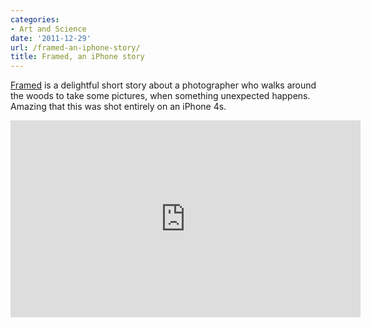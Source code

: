 ```yaml
---
categories:
- Art and Science
date: '2011-12-29'
url: /framed-an-iphone-story/
title: Framed, an iPhone story
---
```


<a href="http://vimeo.com/31013938">Framed</a> is a delightful short story about a photographer who walks around the woods to take some pictures, when something unexpected happens. Amazing that this was shot entirely on an iPhone 4s.

<div class="fluid-vids"><iframe class="alignc" src="https://player.vimeo.com/video/31013938" width="560" height="315" frameborder="0" webkitAllowFullScreen mozallowfullscreen allowFullScreen></iframe></div>